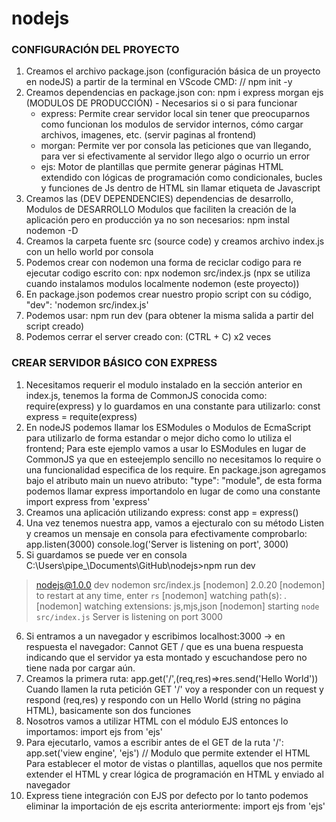 # nodejs
### CONFIGURACIÓN DEL PROYECTO

1. Creamos el archivo package.json (configuración básica de un proyecto en nodeJS) a partir de la terminal en VScode CMD: // npm init -y
2. Creamos dependencias en package.json con: npm i express morgan ejs
    (MODULOS DE PRODUCCIÓN) - Necesarios si o si para funcionar
    - express: Permite crear servidor local sin tener que preocuparnos como funcionan los modulos de servidor internos, cómo cargar archivos, imagenes, etc. (servir paginas al frontend)
    - morgan: Permite ver por consola las peticiones que van llegando, para ver si efectivamente al servidor llego algo o ocurrio un error
    - ejs: Motor de plantillas que permite generar páginas HTML extendido con lógicas de programación como condicionales, bucles y funciones de Js dentro de HTML sin llamar etiqueta de Javascript
3. Creamos las (DEV DEPENDENCIES) dependencias de desarrollo, Modulos de DESARROLLO Modulos que faciliten la creación de la aplicación pero en producción ya no son necesarios: npm instal nodemon -D
4. Creamos la carpeta fuente src (source code) y creamos archivo index.js con un hello world por consola
5. Podemos crear con nodemon una forma de reciclar codigo para re ejecutar codigo escrito con: npx nodemon src/index.js (npx se utiliza cuando instalamos modulos localmente nodemon (este proyecto))
6. En package.json podemos crear nuestro propio script con su código, "dev": 'nodemon src/index.js'
7. Podemos usar: npm run dev (para obtener la misma salida a partir del script creado)
8. Podemos cerrar el server creado con: (CTRL + C) x2 veces

### CREAR SERVIDOR BÁSICO CON EXPRESS

1. Necesitamos requerir el modulo instalado en la sección anterior en index.js, tenemos la forma de CommonJS conocida como: require(express) y lo guardamos en una constante para utilizarlo:
const express = requite(express)
2. En nodeJS podemos llamar los ESModules o Modulos de EcmaScript para utilizarlo de forma estandar o mejor dicho como lo utiliza el frontend; 
Para este ejemplo vamos a usar lo ESModules en lugar de CommonJS ya que en esteejemplo sencillo no necesitamos lo require o una funcionalidad especifica de los require.
En package.json agregamos bajo el atributo main un nuevo atributo: 
"type": "module", 
de esta forma podemos llamar express importandolo en lugar de como una constante
import express from 'express'
3. Creamos una aplicación utilizando express: const app = express()
4. Una vez tenemos nuestra app, vamos a ejecturalo con su método Listen y creamos un mensaje en consola para efectivamente comprobarlo: 
app.listen(3000)
console.log('Server is listening on port', 3000)
5. Si guardamos se puede ver en consola 
C:\Users\pipe_\Documents\GitHub\nodejs>npm run dev
> nodejs@1.0.0 dev
> nodemon src/index.js
[nodemon] 2.0.20
[nodemon] to restart at any time, enter `rs`
[nodemon] watching path(s): *.*
[nodemon] watching extensions: js,mjs,json
[nodemon] starting `node src/index.js`
Server is listening on port 3000
6. Si entramos a un navegador y escribimos localhost:3000 -> en respuesta el navegador: 
Cannot GET /
que es una buena respuesta indicando que el servidor ya esta montado y escuchandose pero no tiene nada por cargar aún.
7. Creamos la primera ruta:
app.get('/',(req,res)=>res.send('Hello World'))
Cuando llamen la ruta petición GET '/' voy a responder con un request y respond (req,res) y respondo con un Hello World (string no página HTML), basicamente son dos funciones
8. Nosotros vamos a utilizar HTML con el módulo EJS entonces lo importamos:
import ejs from 'ejs'
9. Para ejecutarlo, vamos a escribir antes de el GET de la ruta '/':
app.set('view engine', 'ejs') // Modulo que permite extender el HTML
Para establecer el motor de vistas o plantillas, aquellos que nos permite extender el HTML y crear lógica de programación en HTML y enviado al navegador
10. Express tiene integración con EJS por defecto por lo tanto podemos eliminar la importación de ejs escrita anteriormente: import ejs from 'ejs'


